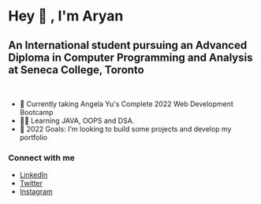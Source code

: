 # Hey 👋 , I'm Aryan 


## An International student pursuing an Advanced Diploma in Computer Programming and Analysis at Seneca College, Toronto
<br>

- 🌱 Currently taking Angela Yu's Complete 2022 Web Development Bootcamp 
- 👨‍💻 Learning JAVA, OOPS and DSA.
- 🥅 2022 Goals: I'm looking to build some projects and develop my portfolio

### Connect with me
- [LinkedIn](https://www.linkedin.com/in/aryan-khurana-239684229/)
- [Twitter](https://twitter.com/AryanK1511)
- [Instagram](https://www.instagram.com/__aryan.khurana__/)
